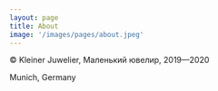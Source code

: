```yaml
---
layout: page
title: About
image: '/images/pages/about.jpeg'
---
```


© Kleiner Juwelier, Маленький ювелир, 2019—2020

Munich, Germany
